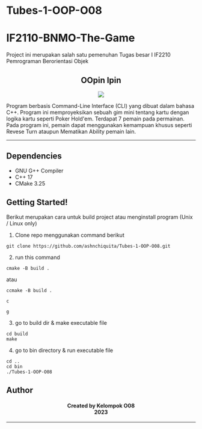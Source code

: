# Tubes-1-OOP-O08
# IF2110-BNMO-The-Game
 Project ini merupakan salah satu pemenuhan Tugas besar I IF2210 Pemrograman Berorientasi Objek
<h2 align="center">
  OOpin Ipin<br/>
</h2>

<p align="center">
 <img src="https://user-images.githubusercontent.com/73476678/225608238-9df8048e-caa9-4f5b-b038-68b1693eca92.png">

</p>

<p> Program berbasis Command-Line Interface (CLI) yang dibuat dalam bahasa C++. Program ini memproyeksikan sebuah gim mini tentang kartu dengan logika kartu seperti Poker Hold'em. Terdapat 7 pemain pada permainan. Pada program ini, pemain dapat menggunakan kemampuan khusus seperti Revese Turn ataupun Mematikan Ability pemain lain. </p>
<hr>

## Dependencies

- GNU G++ Compiler
- C++ 17
- CMake 3.25

<a name="getting started"></a>

## Getting Started!

Berikut merupakan cara untuk build project atau menginstall program
(Unix / Linux only)
1. Clone repo menggunakan command berikut

```
git clone https://github.com/ashnchiquita/Tubes-1-OOP-O08.git
```

2. run this command

```
cmake -B build .
```
atau
```
ccmake -B build .
```
```
c
```
```
g
```
3. go to build dir & make executable file

```
cd build
make
```

4. go to bin directory & run executable file

```
cd ..
cd bin
./Tubes-1-OOP-O08
```

<a name="author"></a>

## Author
<h4 align="center">
    Created by Kelompok O08<br/>
    2023
</h4>
<hr>

